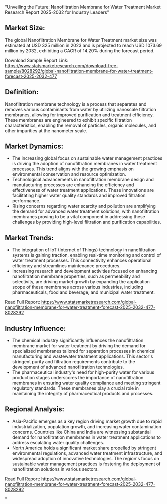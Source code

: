 "Unveiling the Future: Nanofiltration Membrane for Water Treatment Market Research Report 2025-2032 for Industry Leaders"

<h2>Market Size:</h2>
<p>The global Nanofiltration Membrane for Water Treatment market size was estimated at USD 325 million in 2023 and is projected to reach USD 1073.69 million by 2032, exhibiting a CAGR of 14.20% during the forecast period.</p>
<p>Download Sample Report Link: <a href='https://www.statsmarketresearch.com/download-free-sample/8028292/global-nanofiltration-membrane-for-water-treatment-forecast-2025-2032-477'>https://www.statsmarketresearch.com/download-free-sample/8028292/global-nanofiltration-membrane-for-water-treatment-forecast-2025-2032-477</a></p>

<h2>Definition:</h2>
<p>Nanofiltration membrane technology is a process that separates and removes various contaminants from water by utilizing nanoscale filtration membranes, allowing for improved purification and treatment efficiency. These membranes are engineered to exhibit specific filtration characteristics, enabling the removal of particles, organic molecules, and other impurities at the nanometer scale.</p>

<h2>Market Dynamics:</h2>
<ul>
<li>The increasing global focus on sustainable water management practices is driving the adoption of nanofiltration membranes in water treatment processes. This trend aligns with the growing emphasis on environmental conservation and resource optimization.</li>
<li>Technological advancements in nanofiltration membrane design and manufacturing processes are enhancing the efficiency and effectiveness of water treatment applications. These innovations are facilitating higher water quality standards and improved filtration performance.</li>
<li>Rising concerns regarding water scarcity and pollution are amplifying the demand for advanced water treatment solutions, with nanofiltration membranes proving to be a vital component in addressing these challenges by providing high-level filtration and purification capabilities.</li>
</ul>

<h2>Market Trends:</h2>
<ul>
<li>The integration of IoT (Internet of Things) technology in nanofiltration systems is gaining traction, enabling real-time monitoring and control of water treatment processes. This connectivity enhances operational efficiency and streamlines maintenance procedures.</li>
<li>Increasing research and development activities focused on enhancing nanofiltration membrane properties, such as permeability and selectivity, are driving market growth by expanding the application scope of these membranes across various industries, including pharmaceuticals, food and beverage, and municipal water treatment.</li>
</ul>
<p>Read Full Report: <a href='https://www.statsmarketresearch.com/global-nanofiltration-membrane-for-water-treatment-forecast-2025-2032-477-8028292'>https://www.statsmarketresearch.com/global-nanofiltration-membrane-for-water-treatment-forecast-2025-2032-477-8028292</a></p>

<h2>Industry Influence:</h2>
<ul>
<li>The chemical industry significantly influences the nanofiltration membrane market for water treatment by driving the demand for specialized membranes tailored for separation processes in chemical manufacturing and wastewater treatment applications. This sector's stringent purity and filtration requirements contribute to the development of advanced nanofiltration technologies.</li>
<li>The pharmaceutical industry's need for high-purity water for various production stages underscores the importance of nanofiltration membranes in ensuring water quality compliance and meeting stringent regulatory standards. These membranes play a crucial role in maintaining the integrity of pharmaceutical products and processes.</li>
</ul>

<h2>Regional Analysis:</h2>
<ul>
<li>Asia-Pacific emerges as a key region driving market growth due to rapid industrialization, population growth, and increasing water contamination concerns. Countries like China and India are witnessing substantial demand for nanofiltration membranes in water treatment applications to address escalating water quality challenges.</li>
<li>North America holds a significant market share propelled by stringent environmental regulations, advanced water treatment infrastructure, and widespread adoption of innovative technologies. The region's focus on sustainable water management practices is fostering the deployment of nanofiltration solutions in various sectors.</li>
</ul>
<p>Read Full Report: <a href='https://www.statsmarketresearch.com/global-nanofiltration-membrane-for-water-treatment-forecast-2025-2032-477-8028292'>https://www.statsmarketresearch.com/global-nanofiltration-membrane-for-water-treatment-forecast-2025-2032-477-8028292</a></p>"
